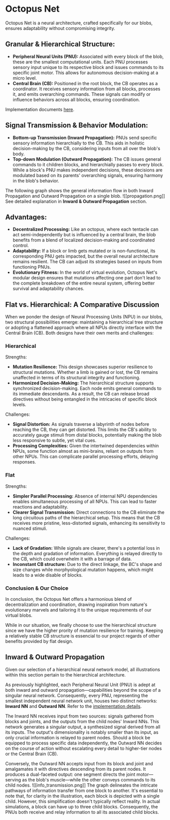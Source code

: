 # Octopus Net

Octopus Net is a neural architecture, crafted specifically for our blobs, ensures adaptability without compromising integrity. 
## Granular & Hierarchical Structure:

-  **Peripheral Neural Units (PNU):** Associated with every block of the blob, these are the smallest computational units. Each PNU processes sensory input unique to its respective block and issues commands to its specific joint motor. This allows for autonomous decision-making at a micro level.
-  **Central Brain (CB):** Positioned in the root block, the CB operates as a coordinator. It receives sensory information from all blocks, processes it, and emits overarching commands. These signals can modify or influence behaviors across all blocks, ensuring coordination.

Implementation documents [here](https://evodoc.kaiyuanlou.com/evosim/brain/neuron/index.html).

## Signal Transmission & Behavior Modulation:

- **Bottom-up Transmission (Inward Propagation):** PNUs send specific sensory information hierarchially to the CB. This aids in holistic decision-making by the CB, considering inputs from all over the blob's body.
- **Top-down Modulation (Outward Propagation):** The CB issues general commands to it children blocks, and hierarchially passes to every block. While a block's PNU makes independent decisions, these decisions are modulated based on its parents' overarching signals, ensuring harmony in the blob's behavior.

The following graph shows the general information flow in both Inward Propagation and Outward Propagation on a single blob.
![[propagation.png]]
See detailed explanation in **Inward & Outward Propagation** section.

## Advantages:

- **Decentralized Processing:** Like an octopus, where each tentacle can act semi-independently but is influenced by a central brain, the blob benefits from a blend of localized decision-making and coordinated control.
- **Adaptability:** If a block or limb gets mutated or is non-functional, its corresponding PNU gets impacted, but the overall neural architecture remains resilient. The CB can adjust its strategies based on inputs from functioning PNUs.
- **Evolutionary Fitness:** In the world of virtual evolution, Octopus Net's modular design ensures that mutations affecting one part don't lead to the complete breakdown of the entire neural system, offering better survival and adaptability chances.

## Flat vs. Hierarchical: A Comparative Discussion

When we ponder the design of Neural Processing Units (NPU) in our blobs, two structural possibilities emerge: maintaining a hierarchical tree structure or adopting a flattened approach where all NPUs directly interface with the Central Brain (CB). Both designs have their own merits and challenges:

### Hierarchical

Strengths:

- **Mutation Resilience:** This design showcases superior resilience to structural mutations. Whether a limb is gained or lost, the CB remains unaffected in terms of its structural integrity and functioning.
- **Harmonized Decision-Making:** The hierarchical structure supports synchronized decision-making. Each node emits general commands to its immediate descendants. As a result, the CB can release broad directives without being entangled in the intricacies of specific block levels.

Challenges:

- **Signal Distortion:** As signals traverse a labyrinth of nodes before reaching the CB, they can get distorted. This limits the CB's ability to accurately gauge stimuli from distal blocks, potentially making the blob less responsive to subtle, yet vital cues.
- **Processing Complexities:** Given the intertwined dependencies within NPUs, some function almost as mini-brains, reliant on outputs from other NPUs. This can complicate parallel processing efforts, delaying responses.

### Flat

Strengths:

- **Simpler Parallel Processing:** Absence of internal NPU dependencies enables simultaneous processing of all NPUs. This can lead to faster reactions and adaptability.
- **Clearer Signal Transmission:** Direct connections to the CB eliminate the long circuitous paths of the hierarchical setup. This means that the CB receives more pristine, less-distorted signals, enhancing its sensitivity to nuanced stimuli.

Challenges:

- **Lack of Gradation:** While signals are clearer, there's a potential loss in the depth and gradation of information. Everything is relayed directly to the CB, which could overwhelm it with a barrage of data.
- **Inconstant CB structure:** Due to the direct linkage, the BC's shape and size changes while morphyological mutation happens, which might leads to a wide disable of blocks.

### Conclusion & Our Choice

In conclusion, the Octopus Net offers a harmonious blend of decentralization and coordination, drawing inspiration from nature's evolutionary marvels and tailoring it to the unique requirements of our virtual blobs.

While in our situation, we finally choose to use the hierarchical structure since we have the higher prority of mutation resilience for training. Keeping a relatively stable CB structure is essencial to our project regards of other benefits provided by flat design.

## Inward & Outward Propagation

Given our selection of a hierarchical neural network model, all illustrations within this section pertain to the hierarchical architecture.

As previously highlighted, each Peripheral Neural Unit (PNU) is adept at both inward and outward propagation—capabilities beyond the scope of a singular neural network. Consequently, every PNU, representing the smallest independent neural network unit, houses two distinct networks: **Inward NN** and **Outward NN**. Refer to the [implementation details](https://evodoc.kaiyuanlou.com/evosim/brain/neuron/struct.BlockNN.html).

The Inward NN receives input from two sources: signals gathered from blocks and joints, and the outputs from the child nodes' Inward NNs. This network generates a singular output, a synthesized signal derived from all its inputs. The output's dimensionality is notably smaller than its input, as only crucial information is relayed to parent nodes. Should a block be equipped to process specific data independently, the Outward NN decides on the course of action without escalating every detail to higher-tier nodes or the Central Brain (CB).

Conversely, the Outward NN accepts input from its block and joint and amalgamates it with directives descending from its parent nodes. It produces a dual-faceted output: one segment directs the joint motor—serving as the blob's muscle—while the other conveys commands to its child nodes.
![[info_transmission.png]]
The graph delineates the intricate pathways of information transfer from one block to another. It's essential to note that, for clarity in the illustration, each block is depicted with a single child. However, this simplification doesn't typically reflect reality. In actual simulations, a block can have up to three child blocks. Consequently, the PNUs both receive and relay information to all its associated child blocks.
